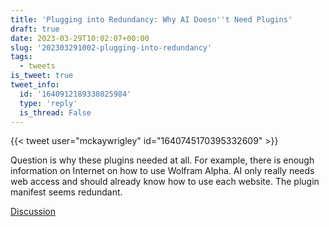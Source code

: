 ```yaml
---
title: 'Plugging into Redundancy: Why AI Doesn''t Need Plugins'
draft: true
date: 2023-03-29T10:02:07+00:00
slug: '202303291002-plugging-into-redundancy'
tags:
  - tweets
is_tweet: true
tweet_info:
  id: '1640912189338025984'
  type: 'reply'
  is_thread: False
---
```




{{< tweet user="mckaywrigley" id="1640745170395332609" >}}

Question is why these plugins needed at all. For example, there is enough information on Internet on how to use Wolfram Alpha. AI only really needs web access and should already know how to use each website. The plugin manifest seems redundant.

[Discussion](https://x.com/sytelus/status/1640912189338025984)
